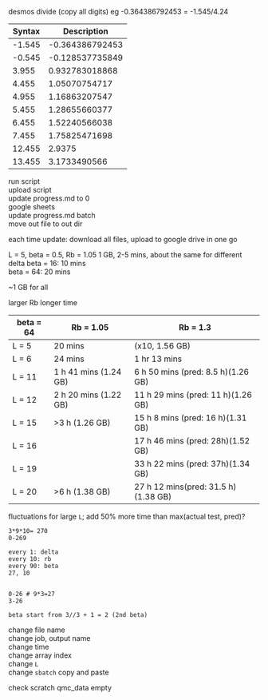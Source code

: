 desmos divide (copy all digits) eg -0.364386792453 = -1.545/4.24

| Syntax      | Description |
| ----------- | ----------- |
| -1.545      | -0.364386792453       |
| -0.545   | -0.128537735849        |
| 3.955   | 0.932783018868        |
| 4.455   | 1.05070754717        |
| 4.955   | 1.16863207547        |
| 5.455   | 1.28655660377        |
| 6.455   | 1.52240566038        |
| 7.455   | 1.75825471698        |
| 12.455   | 2.9375        |
| 13.455   | 3.1733490566        |

run script  
upload script  
update progress.md to 0  
google sheets  
update progress.md batch  
move out file to out dir

each time update: download all files, upload to google drive in one go

L = 5, beta = 0.5, Rb = 1.05
1 GB, 2-5 mins, about the same for different delta
beta = 16: 10 mins  
beta = 64: 20 mins

~1 GB for all

larger Rb longer time  


| beta = 64      | Rb = 1.05 | Rb = 1.3 |
| ----------- | ----------- | ----------- |
| L = 5      | 20 mins       | (x10, 1.56 GB) |
| L = 6      | 24 mins       | 1 hr 13 mins |
| L = 11 | 1 h 41 mins (1.24 GB) | 6 h 50 mins (pred: 8.5 h)(1.26 GB) |
| L = 12 | 2 h 20 mins (1.22 GB) | 11 h 29 mins (pred: 11 h)(1.26 GB) |
| L = 15 | >3 h (1.26 GB) | 15 h 8 mins (pred: 16 h)(1.31 GB)|
| L = 16 | | 17 h 46 mins (pred: 28h)(1.52 GB) |
| L = 19 | | 33 h 22 mins (pred: 37h)(1.34 GB) |
| L = 20   | >6 h (1.38 GB) | 27 h 12 mins(pred: 31.5 h)(1.38 GB) |

fluctuations for large `L`; add 50% more time than max(actual test, pred)?
```
3*9*10= 270
0-269

every 1: delta
every 10: rb
every 90: beta
27, 10


0-26 # 9*3=27
3-26

beta start from 3//3 + 1 = 2 (2nd beta)

```

change file name  
change job, output name  
change time  
change array index  
change `L`  
change `sbatch` copy and paste

check scratch qmc_data empty

